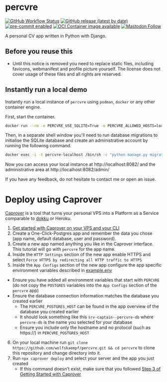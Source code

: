 # percvre

[![GitHub Workflow Status](https://img.shields.io/github/actions/workflow/status/wolfskaempf/percvre/build-container-image.yml?branch=main)](https://github.com/wolfskaempf/percvre/actions/workflows/build-container-image.yml)
[![GitHub release (latest by date)](https://img.shields.io/github/v/release/wolfskaempf/percvre?color=success)](https://github.com/wolfskaempf/percvre/releases)
[![pre-commit enabled](https://img.shields.io/badge/pre--commit-enabled-success?logo=pre-commit)](./.pre-commit-config.yaml)
[![OCI Container image available](https://img.shields.io/badge/Container%20Image-amd64%20%7C%20arm64-success?logo=Open%20Containers%20Initiative)](https://github.com/wolfskaempf/percvre/pkgs/container/percvre)
[![Mastodon Follow](https://img.shields.io/mastodon/follow/109321997385535274?domain=https%3A%2F%2Fclimatejustice.social&style=social)](https://climatejustice.social/@wolfskaempf)

A personal CV app written in Python with Django.

## Before you reuse this
- Until this notice is removed you need to replace static files,
  including favicons, webmanifest and profile picture yourself. The license does not cover usage
  of these files and all rights are reserved.

## Instantly run a local demo
Instantly run a local instance of `percvre` using `podman`, `docker` or any other container engine.

First, start the container.
```bash
docker run --rm -e PERCVRE_USE_SQLITE=True -e PERCVRE_ALLOWED_HOSTS=localhost -e PERCVRE_CSRF_TRUSTED_ORIGINS=http://localhost:8082 -v percvre-db:/app/src/persistent_db --name percvre-localhost -p 8082:80 ghcr.io/wolfskaempf/percvre:latest
```

Then, in a separate shell window you'll need to run database migrations to initialise the SQLite database and create an administrative account by running the following command.

```bash
docker exec -i -t percvre-localhost /bin/sh -c "python manage.py migrate && python manage.py createsuperuser"
```

Now you can access your local instance at http://localhost:8082/ and the administrative area at http://localhost:8082/admin/

If you have any feedback, do not hesitate to contact me or open an issue.

# Deploy using Caprover
[Caprover](https://caprover.com/) is a tool that turns your personal VPS into a Platform as a Service comparable to [dokku](https://dokku.com/) or Heroku.

1. [Get started with Caprover on your VPS and your CLI](https://caprover.com/docs/get-started.html)
2. Create a One-Click-Postgres app and remember the data you chose (app name, default database, user and password).
3. Create a new app named anything you like in the Caprover interface. This tutorial will go with `percvre` for the app name.
4. Inside the `HTTP Settings` section of the new app enable HTTPS and select `Force HTTPS by redirecting all HTTP traffic to HTTPS`
5. Inside the `App Configs` section of the new app configure the app specific environment variables described in [example.env](./example.env)
- Ensure you have added all environment variables that start with `PERCVRE` (do not copy the `POSTGRES` variables into the `App Configs` section of the `percvre` app)
- Ensure the database connection information matches the database you created earlier
    - The `PERCVRE_POSTGRES_HOST` can be found in the app overview of the database you created earlier
    - It should look something like this `srv-captain--percvre-db` where `percvre-db` is the name you selected for your database
    - Ensure you include only the hostname and no protocol (such as https://) in `PERCVRE_POSTGRES_HOST`
6. On your local machine run `git clone https://github.com/wolfskaempf/percvre.git && cd percvre` to clone this repository and change directory into it.
7. Run `npx caprover deploy` and select your server and the app you just created
    * If this command doesn't exist, make sure that you followed [Step 3 of Getting Started with Caprover](https://caprover.com/docs/get-started.html#step-3-install-caprover-cli)
